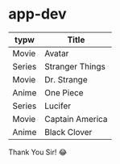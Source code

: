 # app-dev
| typw | Title |
| ----------- | ----------- |
| Movie | Avatar |
| Series | Stranger Things |
| Movie | Dr. Strange |
| Anime | One Piece |
| Series | Lucifer |
| Movie | Captain America |
| Anime | Black Clover |

Thank You Sir! :joy:
